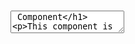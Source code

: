 # <TextArea /> Component
This component is represents textarea for [<Form />](./Form.md).
It requires [context](../src/Form/FormContext.ts) which is provided by [<Form />](./Form.md).

### Usage

```tsx
<Form {...FormProps}>
    <FormGroup {...FormGroupProps}>
        <TextArea 
            transform={TransformTypes.capitalize} 
            {...HTMLInputProps}
        />
    </FormGroup>
</Form>
```

where:
- `transform` - transform input value with specific preset. Optional. Can take on values: `TransformTypes.capitalize`, `TransformTypes.upperCase`, `TransformTypes.none`.
